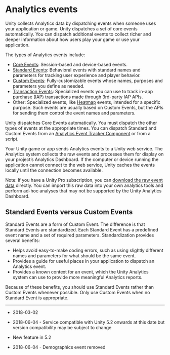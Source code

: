 # Analytics events

Unity collects Analytics data by dispatching events when someone uses your application or game. Unity dispatches a set of core events automatically. You can dispatch additional events to collect richer and deeper information about how users play your game or use your application.

The types of Analytics events include:

* [Core Events](UnityAnalyticsCoreEvents): Session-based and device-based events.
* [Standard Events](UnityAnalyticsStandardEvents): Behavioral events with standard names and parameters for tracking user experience and player behavior.
* [Custom Events](UnityAnalyticsCustomEvents): Fully-customizable events whose names, purposes and parameters you define as needed.
* [Transaction Events](UnityAnalyticsMonetization): Specialized events you can use to track in-app purchase (IAP) transactions made through 3rd-party IAP APIs.
* Other: Specialized events, like [Heatmap](https://bitbucket.org/Unity-Technologies/heatmaps/wiki/v2.md) events, intended for a specific purpose. Such events are usually based on Custom Events, but the APIs for sending them control the event names and parameters.

Unity dispatches Core Events automatically. You must dispatch the other types of events at the appropriate times. You can dispatch Standard and Custom Events from an [Analytics Event Tracker Component](class-AnalyticsEventTracker) or from a script.

Your Unity game or app sends Analytics events to a Unity web service. The Analytics system collects the raw events and processes them for display on your project’s Analytics Dashboard. If the computer or device running the application cannot connect to the web service, Unity caches the events locally until the connection becomes available.

Note: If you have a Unity Pro subscription, you can [download the raw event data](UnityAnalyticsRawDataExport) directly. You can import this raw data into your own analytics tools and perform ad-hoc analyses that may not be supported by the Unity Analytics Dashboard.

## Standard Events versus Custom Events

Standard Events are a form of Custom Event. The difference is that Standard Events are standardized. Each Standard Event has a predefined event name and a set of required parameters. Standardization provides several benefits:

* Helps avoid easy-to-make coding errors, such as using slightly different names and parameters for what should be the same event.
* Provides a guide for useful places in your application to dispatch an Analytics event.
* Provides a known context for an event, which the Unity Analytics system can use to provide more meaningful Analytics reports.

Because of these benefits, you should use Standard Events rather than Custom Events whenever possible. Only use Custom Events when no Standard Event is appropriate.

---

* <span class="page-edit">2018-03-02 <!-- include IncludeTextNewPageNoEdit --></span>

* <span class="page-edit">2018-06-04 - Service compatible with Unity 5.2 onwards at this date but version compatibility may be subject to change</span>

* <span class="page-history">New feature in 5.2</span>

* <span class="page-history">2018-06-04 - Demographics event removed</span>
